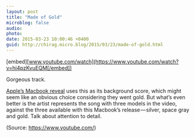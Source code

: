 ```yaml
---
layout: post
title: "Made of Gold"
microblog: false
audio: 
photo: 
date: 2015-03-23 10:00:46 +0400
guid: http://chirag.micro.blog/2015/03/23/made-of-gold.html
---
```

[embed][www.youtube.com/watch](https://www.youtube.com/watch?v=hi4pzKvuEQM[/embed])
<p>Gorgeous track.</p>
<p><a href="http://www.apple.com/macbook/" target="_blank">Apple’s Macbook reveal</a> uses this as its background score, which might seem like an obvious choice considering they went gold. But what’s even better is the artist represents the song with three models in the video, against the three available with this Macbook’s release — silver, space gray and gold. Talk about attention to detail.</p>
<p>(Source: <a href="https://www.youtube.com/" target="_blank">https://www.youtube.com/</a>)</p>

